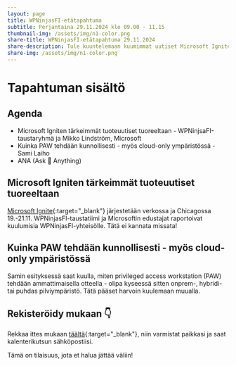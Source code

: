 ```yaml
---
layout: page
title: WPNinjasFI-etätapahtuma
subtitle: Perjantaina 29.11.2024 klo 09.00 - 11.15
thumbnail-img: /assets/img/n1-color.png
share-title: WPNinjasFI-etätapahtuma 29.11.2024
share-description: Tule kuuntelemaan kuumimmat uutiset Microsoft Ignitestä! Lisäksi Sami Laiho kertoo, Kuinka PAW tehdään kunnollisesti - myös cloud-only ympäristössä. 
share-img: /assets/img/n1-color.png
--- 
```

# Tapahtuman sisältö
## Agenda
- Microsoft Igniten tärkeimmät tuoteuutiset tuoreeltaan - WPNinjsaFI-taustaryhmä ja Mikko Lindström, Microsoft 
- Kuinka PAW tehdään kunnollisesti - myös cloud-only ympäristössä - Sami Laiho
- ANA (Ask 🥷 Anything)

## Microsoft Igniten tärkeimmät tuoteuutiset tuoreeltaan
[Microsoft Ignite](https://ignite.microsoft.com/){:target="_blank"} järjestetään verkossa ja Chicagossa 19.-21.11. WPNinjasFI-taustatiimi ja Microsoftin edustajat raportoivat kuulumisia WPNinjasFI-yhteisölle. Tätä ei kannata missata!

## Kuinka PAW tehdään kunnollisesti - myös cloud-only ympäristössä
Samin esityksessä saat kuulla, miten privileged access workstation (PAW) tehdään ammattimaisella otteella - olipa kyseessä sitten onprem-, hybridi- tai puhdas pilviympäristö. Tätä pääset harvoin kuulemaan muualla.

## Rekisteröidy mukaan 👇
Rekkaa ittes mukaan [täältä](https://events.teams.microsoft.com/event/d55ab485-7113-4e22-8302-2d5778567549@84dc9e35-ee96-4291-9726-fad8009fb935){:target="_blank"}, niin varmistat paikkasi ja saat kalenterikutsun sähköpostiisi. 

Tämä on tilaisuus, jota et halua jättää väliin!
